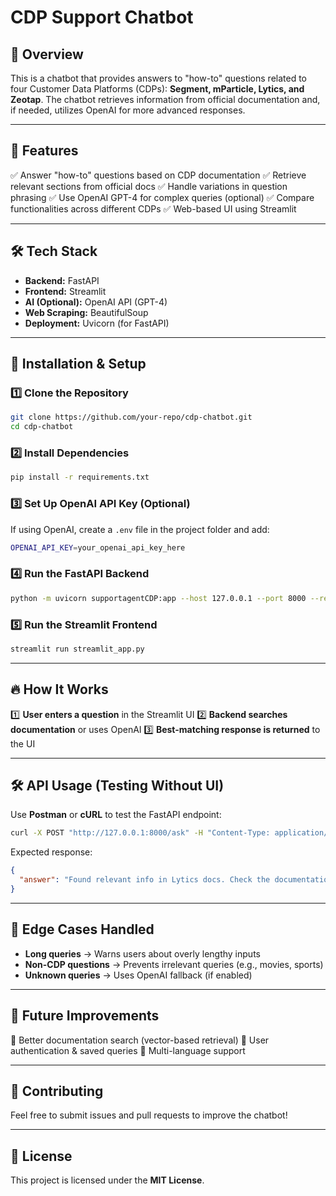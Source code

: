 # CDP Support Chatbot

## 📌 Overview
This is a chatbot that provides answers to "how-to" questions related to four Customer Data Platforms (CDPs): **Segment, mParticle, Lytics, and Zeotap**. The chatbot retrieves information from official documentation and, if needed, utilizes OpenAI for more advanced responses.

---

## 🎯 Features
✅ Answer "how-to" questions based on CDP documentation
✅ Retrieve relevant sections from official docs
✅ Handle variations in question phrasing
✅ Use OpenAI GPT-4 for complex queries (optional)
✅ Compare functionalities across different CDPs
✅ Web-based UI using Streamlit

---

## 🛠️ Tech Stack
- **Backend:** FastAPI
- **Frontend:** Streamlit
- **AI (Optional):** OpenAI API (GPT-4)
- **Web Scraping:** BeautifulSoup
- **Deployment:** Uvicorn (for FastAPI)

---

## 🚀 Installation & Setup
### **1️⃣ Clone the Repository**
```bash
git clone https://github.com/your-repo/cdp-chatbot.git
cd cdp-chatbot
```

### **2️⃣ Install Dependencies**
```bash
pip install -r requirements.txt
```

### **3️⃣ Set Up OpenAI API Key (Optional)**
If using OpenAI, create a `.env` file in the project folder and add:
```bash
OPENAI_API_KEY=your_openai_api_key_here
```

### **4️⃣ Run the FastAPI Backend**
```bash
python -m uvicorn supportagentCDP:app --host 127.0.0.1 --port 8000 --reload
```

### **5️⃣ Run the Streamlit Frontend**
```bash
streamlit run streamlit_app.py
```

---

## 🔥 How It Works
1️⃣ **User enters a question** in the Streamlit UI
2️⃣ **Backend searches documentation** or uses OpenAI
3️⃣ **Best-matching response is returned** to the UI

---

## 🛠️ API Usage (Testing Without UI)
Use **Postman** or **cURL** to test the FastAPI endpoint:
```bash
curl -X POST "http://127.0.0.1:8000/ask" -H "Content-Type: application/json" -d '{"question": "How do I create an audience in Lytics?"}'
```

Expected response:
```json
{
  "answer": "Found relevant info in Lytics docs. Check the documentation."
}
```

---

## 📌 Edge Cases Handled
- **Long queries** → Warns users about overly lengthy inputs
- **Non-CDP questions** → Prevents irrelevant queries (e.g., movies, sports)
- **Unknown queries** → Uses OpenAI fallback (if enabled)

---

## 🚀 Future Improvements
🔹 Better documentation search (vector-based retrieval)
🔹 User authentication & saved queries
🔹 Multi-language support

---

## 🤝 Contributing
Feel free to submit issues and pull requests to improve the chatbot!

---

## 📜 License
This project is licensed under the **MIT License**.

